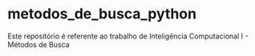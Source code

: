 # metodos_de_busca_python
Este repositório é referente ao trabalho de Inteligência Computacional I - Métodos de Busca
